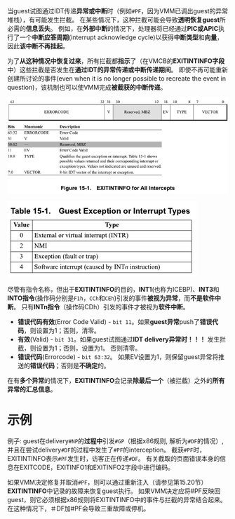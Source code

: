 
当guest试图通过IDT传递**异常或中断**时（例如`#PF`，因为VMM已调出guest的异常堆栈），有可能发生拦截。 在某些情况下，这种拦截可能会导致**透明恢复guest**所必需的**信息丢失**。 例如，在**外部中断**的情况下，处理器将已经通过**PIC或APIC**执行了一个**中断应答周期**(interrupt acknowledge cycle)以获得**中断类型**和**向量**，因此**该中断不再挂起**。

为了**从这种情况中恢复过来**，所有拦截都**指示**了（在VMCB的**EXITINTINFO字段**中）这些拦截是否发生在**通过IDT的异常传递或中断传递期间**。 即使不再可能重新创建所讨论的事件(even when it is no longer possible to recreate the event in question)，该机制也可以使VMM完成**被截获的中断传递**。

![2020-09-16-21-59-28.png](./images/2020-09-16-21-59-28.png)

![2020-09-16-22-00-21.png](./images/2020-09-16-22-00-21.png)

尽管有指令名称，但出于**EXITINTINFO**的目的，**INT1**(也称为ICEBP)、**INT3**和**INTO指令**(操作码分别是`F1h`，`CCh`和`CEh`)引发的事件**被视为异常**，而**不是软件中断**。 只有**INTn指令**（操作码CDh）引发的事件才被视为**软件中断**。

* **错误代码有效**(Error Code Valid) - `bit 11`。如果**guest异常**push了**错误代码**，则设置为1；否则，清零。
* **有效**(Valid) - `bit 31`。如果guest试图通过**IDT delivery异常时！！！** 发生拦截，则设置为1；否则，设置为1。 否则清零。
* **错误代码**(Errorcode) - `bit 63:32`。 如果EV设置为1，则保留guest异常将推送的**错误代码**；否则是**不确定**的。

在有**多个异常**的情况下，**EXITINTINFO**会记录**除最后一个**（被拦截）之外的**所有异常的汇总信息**。

# 示例

例子: guest在delivery`#NP`的**过程中**引发`#GP`（根据x86规则, 解析为`#DF`的情况）, 并且在尝试delivery`#DF`的过程中发生了`#PF`的interception。 截获`#PF`时，EXITINTINFO表示`#PF`发生时，访客正在传递`#DF`。 有关截取的页面错误本身的信息在EXITCODE，EXITINFO1和EXITINFO2字段中进行编码。 

如果VMM决定修复并取消`#PF`，则可以通过重新注入（请参见第15.20节）**EXITINTINFO**中记录的故障来恢复guest执行。 如果VMM决定应将#PF反映回guest，则它必须根据x86规则将EXITINTINFO中的事件与拦截的异常结合起来。 在这种情况下，＃DF加#PF会导致三重故障或停机。